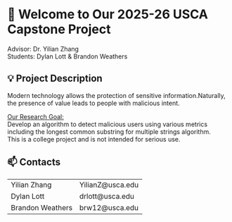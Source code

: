 # 👋  <!-- waving hand --> Welcome to Our 2025-26 USCA Capstone Project
Advisor: Dr. Yilian Zhang
<br>
Students: Dylan Lott & Brandon Weathers
## 💡 <!-- lightbulb --> Project Description 
Modern technology allows the protection of sensitive information.​ 
Naturally, the presence of value leads to people with malicious intent.​

<u>Our Research Goal:</u>
<br>
Develop an algorithm to detect malicious users using various metrics including the longest common substring for multiple strings algorithm.​
<br>
This is a college project and is not intended for serious use.
## 📫  <!-- mail box --> Contacts
<table>
    <tr>
        <td>
            Yilian Zhang
        </td>
        <td>
            YilianZ@usca.edu
        </td>
    </tr>
    <tr>
        <td>
            Dylan Lott
        </td>
        <td>
            drlott@usca.edu
        </td>
    </tr>
    <tr>
        <td>
            Brandon Weathers
        </td>
        <td>
            brw12@usca.edu
        </td>
    </tr>
</table>
